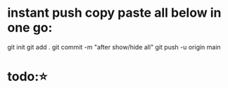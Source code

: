 # instant push copy paste all below in one go:

git init
git add .
git commit -m "after show/hide all"
git push -u origin main

# todo:⭐️
